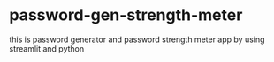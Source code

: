 # password-gen-strength-meter
this is password generator and password strength meter app by using streamlit and python
